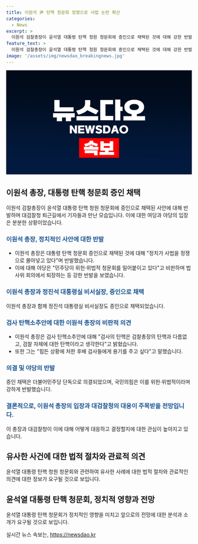 ```yaml
---
title: 이원석 尹 탄핵 청문회 정쟁으로 사법 논란 확산
categories:
  - News
excerpt: >
  이원석 검찰총장이 윤석열 대통령 탄핵 청원 청문회에 증인으로 채택된 것에 대해 강한 반발을 표현했다. 대검찰청에서 퇴근하던 그는 정치가 사법을 정쟁으로 몰아넣고 있다며 이를 비판했으며, 또한 이 총장과 정진석 대통령실 비서실장이 증인으로 채택된 것에 대해 더불어민주당의 압박이라는 비판을 제기했다. 오는 청문회에 대한 참석 여부에 대해선 차차 생각해보겠다고 밝히며 논란의 중심에 서 있다.
feature_text: >
  이원석 검찰총장이 윤석열 대통령 탄핵 청원 청문회에 증인으로 채택된 것에 대해 강한 반발을 표현했다. 대검찰청에서 퇴근하던 그는 정치가 사법을 정쟁으로 몰아넣고 있다며 이를 비판했으며, 또한 이 총장과 정진석 대통령실 비서실장이 증인으로 채택된 것에 대해 더불어민주당의 압박이라는 비판을 제기했다. 오는 청문회에 대한 참석 여부에 대해선 차차 생각해보겠다고 밝히며 논란의 중심에 서 있다.
image: '/assets/img/newsdao_breakingnews.jpg'
---
```


<p><img src="/assets/img/newsdao_breakingnews.jpg" alt="bookingtag 속보" /></p>

<h2 data-ke-size="size26">이원석 총장, 대통령 탄핵 청문회 증인 채택</h2>

<p data-ke-size="size16">이원석 검찰총장이 윤석열 대통령 탄핵 청원 청문회에 증인으로 채택된 사안에 대해 반발하며 대검찰청 퇴근길에서 기자들과 만난 모습입니다. 이에 대한 여당과 야당의 입장은 분분한 상황이었습니다.</p>

<h3><b><span style="color: #1a5490;">이원석 총장, 정치적인 사안에 대한 반발</span></b></h3>

<ul>
<li>이원석 총장은 대통령 탄핵 청문회 증인으로 채택된 것에 대해 "정치가 사법을 정쟁으로 몰아넣고 있다"며 반발했습니다.</li>
<li>이에 대해 야당은 "민주당이 위헌·위법적 청문회를 밀어붙이고 있다"고 비판하며 법사위 회의에서 퇴장하는 등 강한 반발을 보였습니다.</li>
</ul>

<h3><b><span style="color: #1a5490;">이원석 총장과 정진석 대통령실 비서실장, 증인으로 채택</span></b></h3>

<p data-ke-size="size16">이원석 총장과 함께 정진석 대통령실 비서실장도 증인으로 채택되었습니다.</p>

<h3><b><span style="color: #1a5490;">검사 탄핵소추안에 대한 이원석 총장의 비판적 의견</span></b></h3>

<ul>
<li>이원석 총장은 검사 탄핵소추안에 대해 "검사의 탄핵은 검찰총장의 탄핵과 다름없고, 검찰 자체에 대한 탄핵이라고 생각한다"고 밝혔습니다.</li>
<li>또한 그는 "힘든 상황에 처한 후배 검사들에게 용기를 주고 싶다"고 말했습니다.</li>
</ul>

<h3><b><span style="color: #1a5490;">의결 및 야당의 반발</span></b></h3>

<p data-ke-size="size16">증인 채택은 더불어민주당 단독으로 의결되었으며, 국민의힘은 이를 위헌·위법적이라며 강하게 반발했습니다.</p>

<h3><b><span style="color: #1a5490;">결론적으로, 이원석 총장의 입장과 대검찰청의 대응이 주목받을 전망입니다.</span></b></h3>

<p data-ke-size="size16">이 총장과 대검찰청이 이에 대해 어떻게 대응하고 결정할지에 대한 관심이 높아지고 있습니다.</p>

<h2 data-ke-size="size26">유사한 사건에 대한 법적 절차와 관료적 의견</h2>

<p data-ke-size="size16">윤석열 대통령 탄핵 청원 청문회와 관련하여 유사한 사례에 대한 법적 절차와 관료적인 의견에 대한 정보가 요구될 것으로 보입니다.</p>

<h2 data-ke-size="size26">윤석열 대통령 탄핵 청문회, 정치적 영향과 전망</h2>

<p data-ke-size="size16">윤석열 대통령 탄핵 청문회가 정치적인 영향을 미치고 앞으로의 전망에 대한 분석과 소개가 요구될 것으로 보입니다.</p>
실시간 뉴스 속보는, <a href="https://newsdao.kr" rel="dofollow">https://newsdao.kr</a>


